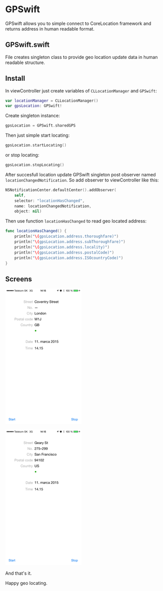# GPSwift

GPSwift allows you to simple connect to CoreLocation framework and returns address in human readable format.

## GPSwift.swift

File creates singleton class to provide geo location update data in human readable structure.

## Install

In viewController just create variables of `CLLocationManager` and `GPSwift`:

``` swift
var locationManager = CLLocationManager()
var gpsLocation: GPSwift!
```

Create singleton instance:

``` swift
gpsLocation = GPSwift.sharedGPS
```

Then just simple start locating:

``` swift
gpsLocation.startLocating()
```

or stop locating:

``` swift
gpsLocation.stopLocating()
```

After succesfull location update GPSwift singleton post observer named `locationChangedNotification`. So add observer to viewController like this:

``` swift
NSNotificationCenter.defaultCenter().addObserver(
    self,
    selector: "locationHasChanged",
    name: locationChangedNotification,
    object: nil)
```

Then use function `locationHasChanged` to read geo located address:

``` swift
func locationHasChanged() {
    println("\(gpsLocation.address.thoroughfare)")
    println("\(gpsLocation.address.subThoroughfare)")
    println("\(gpsLocation.address.locality)")
    println("\(gpsLocation.address.postalCode)")
    println("\(gpsLocation.address.ISOcountryCode)")
}
```

## Screens

![Preview](/GPSwift_1.PNG)

![Preview](/GPSwift_2.PNG)

And that's it.

Happy geo locating.